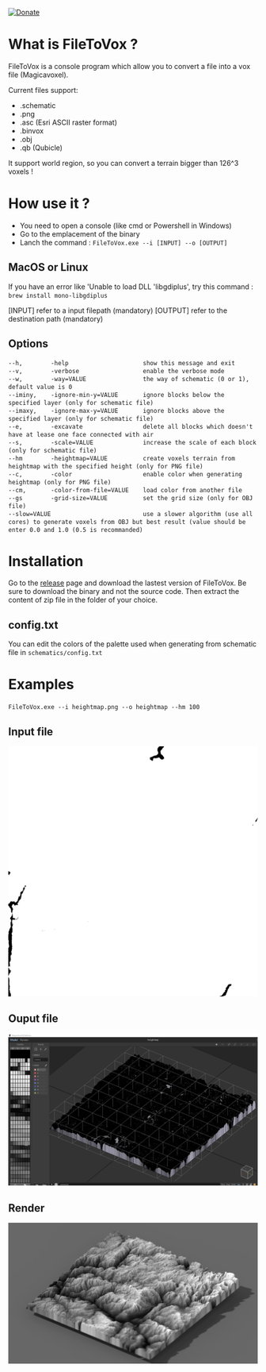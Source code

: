 [![Donate](https://img.shields.io/badge/Donate-PayPal-green.svg)](https://www.paypal.com/cgi-bin/webscr?cmd=_s-xclick&hosted_button_id=HD237H36A5DTN&source=url)

# What is FileToVox ? 

FileToVox is a console program which allow you to convert a file into a vox file (Magicavoxel).

Current files support: 
- .schematic
- .png
- .asc (Esri ASCII raster format)
- .binvox
- .obj
- .qb (Qubicle)

It support world region, so you can convert a terrain bigger than 126^3 voxels ! 


# How use it ? 

- You need to open a console (like cmd or Powershell in Windows)
- Go to the emplacement of the binary
- Lanch the command : `FileToVox.exe --i [INPUT] --o [OUTPUT]`

## MacOS or Linux

If you have an error like 'Unable to load DLL 'libgdiplus', try this command : `brew install mono-libgdiplus`

[INPUT] refer to a input filepath (mandatory)
[OUTPUT] refer to the destination path (mandatory)

## Options

```
--h,        -help                     show this message and exit
--v,        -verbose                  enable the verbose mode
--w,        -way=VALUE                the way of schematic (0 or 1), default value is 0
--iminy,    -ignore-min-y=VALUE       ignore blocks below the specified layer (only for schematic file)
--imaxy,    -ignore-max-y=VALUE       ignore blocks above the specified layer (only for schematic file)
--e,        -excavate                 delete all blocks which doesn't have at lease one face connected with air
--s,        -scale=VALUE              increase the scale of each block (only for schematic file)
--hm        -heightmap=VALUE          create voxels terrain from heightmap with the specified height (only for PNG file)
--c,        -color                    enable color when generating heightmap (only for PNG file)
--cm,       -color-from-file=VALUE    load color from another file
--gs        -grid-size=VALUE          set the grid size (only for OBJ file)
--slow=VALUE                          use a slower algorithm (use all cores) to generate voxels from OBJ but best result (value should be enter 0.0 and 1.0 (0.5 is recommanded)
 ```
 
 # Installation 
 
 Go to the [release](https://github.com/Zarbuz/SchematicToVox/releases) page and download the lastest version of FileToVox. Be sure to download the binary and not the source code. 
Then extract the content of zip file in the folder of your choice.

## config.txt

You can edit the colors of the palette used when generating from schematic file in `schematics/config.txt`

# Examples

`FileToVox.exe --i heightmap.png --o heightmap --hm 100`

## Input file
![](img/heightmap.png)

## Ouput file
![](img/output.jpg)

## Render
![](img/render.png)


